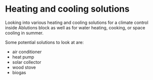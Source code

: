 # Heating and cooling solutions 

Looking into various heating and cooling solutions for a climate control inside Ablutions block as well as for water heating, cooking, or space cooling in summer. 

Some potential solutions to look at are: 

* air conditioner 
* heat pump
* solar collector
* wood stove
* biogas 
